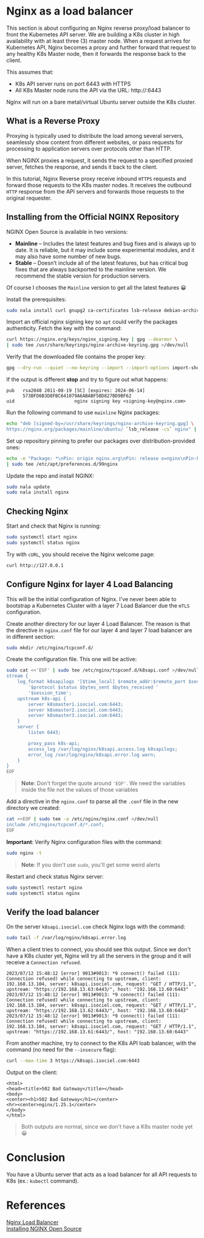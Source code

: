 <a name="readme-top"></a>

# Nginx as a load balancer
This section is about configuring an Nginx reverse proxy/load balancer to front the Kubernetes API server. We are building a K8s cluster in high availability with at least three (3) master node. When a request arrives for Kubernetes API, Nginx becomes a proxy and further forward that request to any healthy K8s Master node, then it forwards the response back to the client.

This assumes that:
- K8s API server runs on port 6443 with HTTPS
- All K8s Master node runs the API via the URL: http://<master node>:6443

Nginx will run on a bare metal/virtual Ubuntu server outside the K8s cluster.

##  What is a Reverse Proxy
Proxying is typically used to distribute the load among several servers, seamlessly show content from different websites, or pass requests for processing to application servers over protocols other than HTTP.

When NGINX proxies a request, it sends the request to a specified proxied server, fetches the response, and sends it back to the client.

In this tutorial, Nginx Reverse proxy receive inbound `HTTPS` requests and forward those requests to the K8s master nodes. It receives the outbound `HTTP` response from the API servers and forwards those requests to the original requester.

## Installing from the Official NGINX Repository
NGINX Open Source is available in two versions:

- **Mainline** – Includes the latest features and bug fixes and is always up to date. It is reliable, but it may include some experimental modules, and it may also have some number of new bugs.
- **Stable** – Doesn’t include all of the latest features, but has critical bug fixes that are always backported to the mainline version. We recommend the stable version for production servers.

Of course I chooses the `Mainline` version to get all the latest features 😀

Install the prerequisites:
```sh
sudo nala install curl gnupg2 ca-certificates lsb-release debian-archive-keyring
```

Import an official nginx signing key so `apt` could verify the packages authenticity. Fetch the key with the command:
```sh
curl https://nginx.org/keys/nginx_signing.key | gpg --dearmor \
| sudo tee /usr/share/keyrings/nginx-archive-keyring.gpg >/dev/null
```
Verify that the downloaded file contains the proper key:
```sh
gpg --dry-run --quiet --no-keyring --import --import-options import-show /usr/share/keyrings/nginx-archive-keyring.gpg
```

If the output is different **stop** and try to figure out what happens:
```
pub   rsa2048 2011-08-19 [SC] [expires: 2024-06-14]
      573BFD6B3D8FBC641079A6ABABF5BD827BD9BF62
uid                      nginx signing key <signing-key@nginx.com>
```

Run the following command to use `mainline` Nginx packages:
```sh
echo "deb [signed-by=/usr/share/keyrings/nginx-archive-keyring.gpg] \
https://nginx.org/packages/mainline/ubuntu/ `lsb_release -cs` nginx" | sudo tee /etc/apt/sources.list.d/nginx.list
```

Set up repository pinning to prefer our packages over distribution-provided ones:
```sh
echo -e "Package: *\nPin: origin nginx.org\nPin: release o=nginx\nPin-Priority: 900\n" \
| sudo tee /etc/apt/preferences.d/99nginx
```

Update the repo and install NGINX:
```sh
sudo nala update
sudo nala install nginx
```

## Checking Nginx
Start and check that Nginx is running:
```sh
sudo systemctl start nginx
sudo systemctl status nginx
```

Try with `cURL`, you should receive the Nginx welcome page:
```sh
curl http://127.0.0.1
```

## Configure Nginx for layer 4 Load Balancing
This will be the initial configuration of Nginx. I've never been able to bootstrap a Kubernetes Cluster with a layer 7 Load Balancer due the `mTLS` configuration.

Create another directory for our layer 4 Load Balancer. The reason is that the directive in `nginx.conf` file for our layer 4 and layer 7 load balancer are in different section:
```sh
sudo mkdir /etc/nginx/tcpconf.d/
```

Create the configuration file. This one will be active:
```sh
sudo cat <<'EOF' | sudo tee /etc/nginx/tcpconf.d/k8sapi.conf >/dev/null
stream {
    log_format k8sapilogs '[$time_local] $remote_addr:$remote_port $server_addr:$server_port '
        '$protocol $status $bytes_sent $bytes_received '
        '$session_time';
    upstream k8s-api {
        server k8smaster1.isociel.com:6443;
        server k8smaster2.isociel.com:6443;
        server k8smaster3.isociel.com:6443;
    }
    server {
        listen 6443;

        proxy_pass k8s-api;
        access_log /var/log/nginx/k8sapi.access.log k8sapilogs;
        error_log /var/log/nginx/k8sapi.error.log warn;
    }
}
EOF
```
>**Note**: Don't forget the quote around `'EOF'`. We need the variables inside the file not the values of those variables

Add a directive in the `nginx.conf` to parse all the `.conf` file in the new directory we created:
```sh
cat <<EOF | sudo tee -a /etc/nginx/nginx.conf >/dev/null
include /etc/nginx/tcpconf.d/*.conf;
EOF
```

**Important**: Verify Nginx configuration files with the command:
```sh
sudo nginx -t
```
>**Note**: If you don't use `sudo`, you'll get some weird alerts

Restart and check status Nginx server:
```sh
sudo systemctl restart nginx
sudo systemctl status nginx
```

## Verify the load balancer
On the server `k8sapi.isociel.com` check Nginx logs with the command:
```sh
sudo tail -f /var/log/nginx/k8sapi.error.log
```

When a client tries to connect, you should see this output. Since we don't have a K8s cluster yet, Nginx will try all the servers in the group and it will receive a `Connection refused`.
```
2023/07/12 15:48:12 [error] 9013#9013: *9 connect() failed (111: Connection refused) while connecting to upstream, client: 192.168.13.104, server: k8sapi.isociel.com, request: "GET / HTTP/1.1", upstream: "https://192.168.13.63:6443/", host: "192.168.13.60:6443"
2023/07/12 15:48:12 [error] 9013#9013: *9 connect() failed (111: Connection refused) while connecting to upstream, client: 192.168.13.104, server: k8sapi.isociel.com, request: "GET / HTTP/1.1", upstream: "https://192.168.13.62:6443/", host: "192.168.13.60:6443"
2023/07/12 15:48:12 [error] 9013#9013: *9 connect() failed (111: Connection refused) while connecting to upstream, client: 192.168.13.104, server: k8sapi.isociel.com, request: "GET / HTTP/1.1", upstream: "https://192.168.13.61:6443/", host: "192.168.13.60:6443"
```

From another machine, try to connect to the K8s API loab balancer, with the command (no need for the `--insecure` flag):
```sh
curl --max-time 3 https://k8sapi.isociel.com:6443
```

Output on the client:
```
<html>
<head><title>502 Bad Gateway</title></head>
<body>
<center><h1>502 Bad Gateway</h1></center>
<hr><center>nginx/1.25.1</center>
</body>
</html>
```

>Both outputs are normal, since we don't have a K8s master node yet 😀

# Conclusion
You have a Ubuntu server that acts as a load balancer for all API requests to K8s (ex.: `kubectl` command).

# References
[Nginx Load Balancer](https://nginx.org/en/docs/http/load_balancing.html)  
[Installing NGINX Open Source](https://docs.nginx.com/nginx/admin-guide/installing-nginx/installing-nginx-open-source/)  
